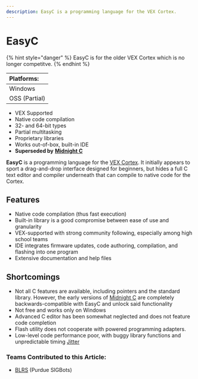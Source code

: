 ```yaml
---
description: EasyC is a programming language for the VEX Cortex.
---
```


# EasyC

{% hint style="danger" %}
EasyC is for the older VEX Cortex which is no longer competitve.
{% endhint %}

| Platforms: |
| :--- |
| Windows |
| OSS \(Partial\) |

* VEX Supported
* Native code compilation
* 32- and 64-bit types
* Partial multitasking
* Proprietary libraries
* Works out-of-box, built-in IDE
* **Superseded by** [**Midnight C**](midnight-c.md)

**EasyC** is a programming language for the [VEX Cortex](../../vex-electronics/legacy/vex-cortex.md). It initially appears to sport a drag-and-drop interface designed for beginners, but hides a full C text editor and compiler underneath that can compile to native code for the Cortex.

## Features

* Native code compilation \(thus fast execution\)
* Built-in library is a good compromise between ease of use and granularity
* VEX-supported with strong community following, especially among high school teams
* IDE integrates firmware updates, code authoring, compilation, and flashing into one program
* Extensive documentation and help files

## Shortcomings

* Not all C features are available, including pointers and the standard library. However, the early versions of [Midnight C](midnight-c.md) are completely backwards-compatible with EasyC and unlock said functionality
* Not free and works only on Windows
* Advanced C editor has been somewhat neglected and does not feature code completion
* Flash utility does not cooperate with powered programming adapters.
* Low-level code performance poor, with buggy library functions and unpredictable timing [Jitter](../../electronics/general/jitter.md)

### Teams Contributed to this Article:

* [BLRS](https://purduesigbots.com/) \(Purdue SIGBots\)

